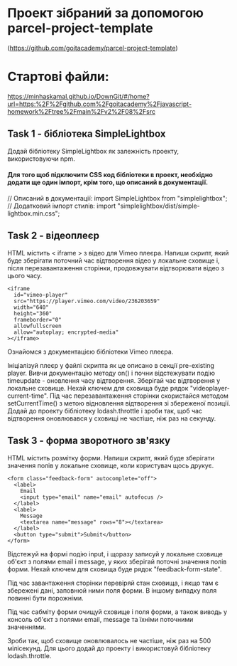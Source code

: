 # Проект зібраний за допомогою parcel-project-template

(https://github.com/goitacademy/parcel-project-template)

# Стартові файли:

https://minhaskamal.github.io/DownGit/#/home?url=https:%2F%2Fgithub.com%2Fgoitacademy%2Fjavascript-homework%2Ftree%2Fmain%2Fv2%2F08%2Fsrc

## Task 1 - бібліотека SimpleLightbox

Додай бібліотеку SimpleLightbox як залежність проекту, використовуючи npm.

#### Для того щоб підключити CSS код бібліотеки в проект, необхідно додати ще один імпорт, крім того, що описаний в документації.

// Описаний в документації:
import SimpleLightbox from "simplelightbox";
// Додатковий імпорт стилів:
import "simplelightbox/dist/simple-lightbox.min.css";

## Task 2 - відеоплеєр

HTML містить < iframe > з відео для Vimeo плеєра.
Напиши скрипт, який буде зберігати поточний час відтворення відео у локальне сховище і, після перезавантаження сторінки, продовжувати відтворювати відео з цього часу.

    <iframe
      id="vimeo-player"
      src="https://player.vimeo.com/video/236203659"
      width="640"
      height="360"
      frameborder="0"
      allowfullscreen
      allow="autoplay; encrypted-media"
    ></iframe>

Ознайомся з документацією бібліотеки Vimeo плеєра.

Ініціалізуй плеєр у файлі скрипта як це описано в секції pre-existing player.
Вивчи документацію методу on() і почни відстежувати подію timeupdate - оновлення часу відтворення.
Зберігай час відтворення у локальне сховище. Нехай ключем для сховища буде рядок "videoplayer-current-time".
Під час перезавантаження сторінки скористайся методом setCurrentTime() з метою відновлення відтворення зі збереженої позиції.
Додай до проекту бібліотеку lodash.throttle і зроби так, щоб час відтворення оновлювався у сховищі не частіше, ніж раз на секунду.

## Task 3 - форма зворотного зв'язку

HTML містить розмітку форми. Напиши скрипт, який буде зберігати значення полів у локальне сховище, коли користувач щось друкує.

    <form class="feedback-form" autocomplete="off">
      <label>
        Email
        <input type="email" name="email" autofocus />
      </label>
      <label>
        Message
        <textarea name="message" rows="8"></textarea>
      </label>
      <button type="submit">Submit</button>
    </form>

Відстежуй на формі подію input, і щоразу записуй у локальне сховище об'єкт з полями email і message, у яких зберігай поточні значення полів форми. Нехай ключем для сховища буде рядок "feedback-form-state".

Під час завантаження сторінки перевіряй стан сховища, і якщо там є збережені дані, заповнюй ними поля форми. В іншому випадку поля повинні бути порожніми.

Під час сабміту форми очищуй сховище і поля форми, а також виводь у консоль об'єкт з полями email, message та їхніми поточними значеннями.

Зроби так, щоб сховище оновлювалось не частіше, ніж раз на 500 мілісекунд. Для цього додай до проекту і використовуй бібліотеку lodash.throttle.
